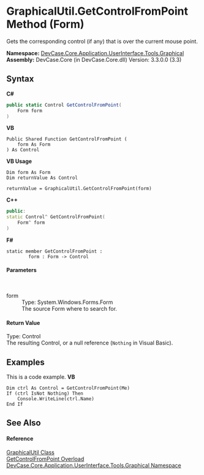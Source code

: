 # GraphicalUtil.GetControlFromPoint Method (Form)
 

Gets the corresponding control (if any) that is over the current mouse point.

**Namespace:**&nbsp;<a href="N_DevCase_Core_Application_UserInterface_Tools_Graphical">DevCase.Core.Application.UserInterface.Tools.Graphical</a><br />**Assembly:**&nbsp;DevCase.Core (in DevCase.Core.dll) Version: 3.3.0.0 (3.3)

## Syntax

**C#**<br />
``` C#
public static Control GetControlFromPoint(
	Form form
)
```

**VB**<br />
``` VB
Public Shared Function GetControlFromPoint ( 
	form As Form
) As Control
```

**VB Usage**<br />
``` VB Usage
Dim form As Form
Dim returnValue As Control

returnValue = GraphicalUtil.GetControlFromPoint(form)
```

**C++**<br />
``` C++
public:
static Control^ GetControlFromPoint(
	Form^ form
)
```

**F#**<br />
``` F#
static member GetControlFromPoint : 
        form : Form -> Control 

```


#### Parameters
&nbsp;<dl><dt>form</dt><dd>Type: System.Windows.Forms.Form<br />The source Form where to search for.</dd></dl>

#### Return Value
Type: Control<br />The resulting Control, or a null reference (`Nothing` in Visual Basic).

## Examples
This is a code example. 
**VB**<br />
``` VB
Dim ctrl As Control = GetControlFromPoint(Me)
If (ctrl IsNot Nothing) Then
    Console.WriteLine(ctrl.Name)
End If
```


## See Also


#### Reference
<a href="T_DevCase_Core_Application_UserInterface_Tools_Graphical_GraphicalUtil">GraphicalUtil Class</a><br /><a href="Overload_DevCase_Core_Application_UserInterface_Tools_Graphical_GraphicalUtil_GetControlFromPoint">GetControlFromPoint Overload</a><br /><a href="N_DevCase_Core_Application_UserInterface_Tools_Graphical">DevCase.Core.Application.UserInterface.Tools.Graphical Namespace</a><br />